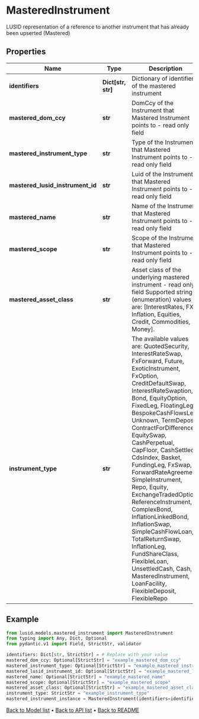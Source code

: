 # MasteredInstrument

LUSID representation of a reference to another instrument that has already been upserted (Mastered)
## Properties
Name | Type | Description | Notes
------------ | ------------- | ------------- | -------------
**identifiers** | **Dict[str, str]** | Dictionary of identifiers of the mastered instrument | 
**mastered_dom_ccy** | **str** | DomCcy of the Instrument that Mastered Instrument points to - read only field | [optional] [readonly] 
**mastered_instrument_type** | **str** | Type of the Instrument that Mastered Instrument points to - read only field | [optional] [readonly] 
**mastered_lusid_instrument_id** | **str** | Luid of the Instrument that Mastered Instrument points to - read only field | [optional] [readonly] 
**mastered_name** | **str** | Name of the Instrument that Mastered Instrument points to - read only field | [optional] [readonly] 
**mastered_scope** | **str** | Scope of the Instrument that Mastered Instrument points to - read only field | [optional] [readonly] 
**mastered_asset_class** | **str** | Asset class of the underlying mastered instrument - read only field  Supported string (enumeration) values are: [InterestRates, FX, Inflation, Equities, Credit, Commodities, Money]. | [optional] [readonly] 
**instrument_type** | **str** | The available values are: QuotedSecurity, InterestRateSwap, FxForward, Future, ExoticInstrument, FxOption, CreditDefaultSwap, InterestRateSwaption, Bond, EquityOption, FixedLeg, FloatingLeg, BespokeCashFlowsLeg, Unknown, TermDeposit, ContractForDifference, EquitySwap, CashPerpetual, CapFloor, CashSettled, CdsIndex, Basket, FundingLeg, FxSwap, ForwardRateAgreement, SimpleInstrument, Repo, Equity, ExchangeTradedOption, ReferenceInstrument, ComplexBond, InflationLinkedBond, InflationSwap, SimpleCashFlowLoan, TotalReturnSwap, InflationLeg, FundShareClass, FlexibleLoan, UnsettledCash, Cash, MasteredInstrument, LoanFacility, FlexibleDeposit, FlexibleRepo | 
## Example

```python
from lusid.models.mastered_instrument import MasteredInstrument
from typing import Any, Dict, Optional
from pydantic.v1 import Field, StrictStr, validator

identifiers: Dict[str, StrictStr] = # Replace with your value
mastered_dom_ccy: Optional[StrictStr] = "example_mastered_dom_ccy"
mastered_instrument_type: Optional[StrictStr] = "example_mastered_instrument_type"
mastered_lusid_instrument_id: Optional[StrictStr] = "example_mastered_lusid_instrument_id"
mastered_name: Optional[StrictStr] = "example_mastered_name"
mastered_scope: Optional[StrictStr] = "example_mastered_scope"
mastered_asset_class: Optional[StrictStr] = "example_mastered_asset_class"
instrument_type: StrictStr = "example_instrument_type"
mastered_instrument_instance = MasteredInstrument(identifiers=identifiers, mastered_dom_ccy=mastered_dom_ccy, mastered_instrument_type=mastered_instrument_type, mastered_lusid_instrument_id=mastered_lusid_instrument_id, mastered_name=mastered_name, mastered_scope=mastered_scope, mastered_asset_class=mastered_asset_class, instrument_type=instrument_type)

```

[Back to Model list](../README.md#documentation-for-models) &#8226; [Back to API list](../README.md#documentation-for-api-endpoints) &#8226; [Back to README](../README.md)

